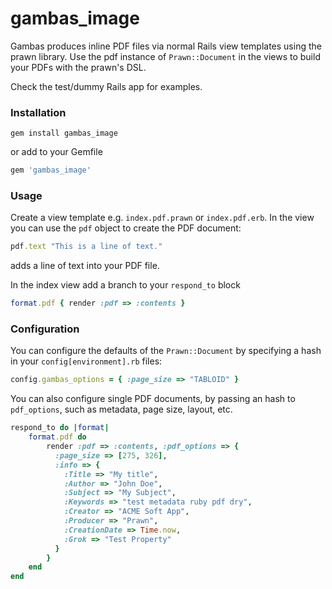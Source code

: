 gambas_image
============


Gambas produces inline PDF files via normal Rails view templates using the prawn library. Use the pdf instance of `Prawn::Document` in the views to build your PDFs with the prawn's DSL.

Check the test/dummy Rails app for examples.


### Installation

```shell
gem install gambas_image
```

or add to your Gemfile

```ruby
gem 'gambas_image'
```

### Usage

Create a view template e.g. `index.pdf.prawn` or `index.pdf.erb`. In the view you can use the `pdf` object to create the PDF document:

```ruby
pdf.text "This is a line of text."
```

adds a line of text into your PDF file.


In the index view add a branch to your `respond_to` block

```ruby
format.pdf { render :pdf => :contents }
```


### Configuration

You can configure the defaults of the `Prawn::Document` by specifying a hash in your `config[environment].rb` files:

```ruby
config.gambas_options = { :page_size => "TABLOID" }
```

You can also configure single PDF documents, by passing an hash to `pdf_options`, such as metadata, page size, layout, etc.

```ruby
respond_to do |format|
	format.pdf do 
		render :pdf => :contents, :pdf_options => { 
		  :page_size => [275, 326],
		  :info => { 
		    :Title => "My title",
		    :Author => "John Doe",
		    :Subject => "My Subject",
		    :Keywords => "test metadata ruby pdf dry",
		    :Creator => "ACME Soft App",
		    :Producer => "Prawn",
		    :CreationDate => Time.now,
		    :Grok => "Test Property" 
		  }
		}
	end 
end
```
